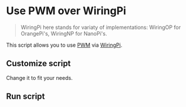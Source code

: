 # Use PWM over WiringPi

> WiringPi here stands for variaty of implementations: WiringOP for OrangePi's, WiringNP for NanoPi's.

This script allows you to use [PWM](https://en.wikipedia.org/wiki/Pulse-width_modulation) via [WiringPi](http://wiringpi.com/).

## Customize script

Change it to fit your needs.

## Run script


